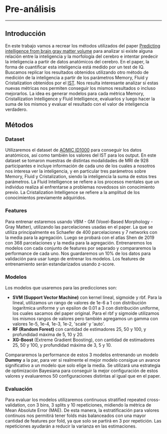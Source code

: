 # Pre-análisis
--------------

## Introducción
En este trabajo vamos a recrear los métodos utilizados del paper [Predicting intelligence from brain gray matter volume](https://link.springer.com/article/10.1007/s00429-020-02113-7) para analizar si existe alguna relación entre la inteligencia y la morfología del cerebro e intentar predecir la inteligencia a partir de datos anatómicos del cerebro. En el paper, la forma de cuantificar esta inteligencia está medido por un test de IQ. Buscamos replicar los resultados obtenidos utilizando otro método de medición de la inteligencia a partir de los parámetros Memory, Fluid y Cristalization obtenidos por el [IST](https://www.google.com/url?q=https://www.biorxiv.org/lookup/google-scholar?link_type%3Dgooglescholar%26gs_type%3Darticle%26q_txt%3DVorst%252C%2BH.%2B(2010).%2BIntelligentie%2BStructuur%2BTest%2B(IST).%2BAmsterdam%253A%2BHogrefe.%2BDutch%2Badaptation%2Bfrom%253A%2BLiepmann%252C%2BD.%252C%2BBeauducel%252C%2BA.%252C%2BBrocke%252C%2BB.%2B%2526%2BAmthauer%2BR.%2B(2001).%2BIntelligentz%2BStructur%2BTest.%2BG%25C3%25B6ttingen%253A%2BHogrefe&sa=D&source=docs&ust=1715614056546540&usg=AOvVaw21xhwT2YUAl0VP_jJ0Ogfs). Nos resulta interesante analizar si estas nuevas métricas nos permiten conseguir los mismos resultados o incluso mejorarlos. 
La idea es generar modelos para cada métrica Memory, Cristallization Intelligence y Fluid Intelligence, evaluarlos y luego hacer la suma de los mismos y evaluar el resultado con el valor de inteligencia verdadero.


## Métodos

### Dataset
Utilizaremos el dataset de [AOMIC ID1000](https://openneuro.org/datasets/ds003097/versions/1.2.1) para conseguir los datos anatómicos, así como también los valores del IST para los output. En este dataset se tomaron muestras de distintas modalidades de MRI de 928 participantes e incluye información de cada uno de los cuales a nosotros nos interesa ver la inteligencia, y en particular tres parámetros sobre Memory, Fluid y Cristalization, siendo la inteligencia la suma de estos tres parámetros. La Fluid Intelligence se refiere a los procesos mentales que un individuo realiza al enfrentarse a problemas novedosos sin conocimiento previo. La Cristalization Intelligence se refiere a la amplitud de los conocimientos previamente adquiridos.

### Features
Para entrenar estaremos usando VBM - GM (Voxel-Based Morphology - Gray Matter), utilizando las parcelaciones usadas en el paper. La que se utiliza principalmente es Schaefer de 400 parcelaciones y 7 networks con la media para la agregación. Luego se probará con el atlas Shen de 2019 con 368 parcelaciones y la media para la agregación. Entrenaremos los modelos con cada conjunto de features por separado y compararemos la performance de cada uno. Nos guardaremos un 10% de los datos para validación para usar luego de entrenar los modelos. Los features de entrenamiento serán estandarizados usando z-score. 

### Modelos
Los modelos que usaremos para las predicciones son:
- **SVM (Support Vector Machine)** con kernel lineal, sigmoide y rbf. Para la lineal, utilizamos un rango de valores de 1e-6 a 1 con distribución logarítmica uniforme y un epsilon de 0.01 a 3 con distribución uniforme, los cuales sacamos del paper original. Para el rbf y sigmoide utilizamos los mismos rangos de valores pero también agregamos un gamma con valores 1e-5, 1e-4, 1e-3, 1e-2, 'scale' y 'auto'.
- **RF (Random Forest)** con cantidad de estimadores 25, 50 y 100, y profundidad máxima de 5, 10 y 20. 
- **XG-Boost** (Extreme Gradient Boosting), con cantidad de estimadores 25, 50 y 100, y profundidad máxima de 3, 5 y 10. 

Compararemos la performance de estos 3 modelos entrenando un modelo **Dummy** a la par, para ver si realmente el mejor modelo consigue un avance significativo a un modelo que solo elige la media. Se utilizará una estrategia de optimización Bayesiana para conseguir la mejor configuración de estos valores y evaluaremos 50 configuraciones distintas al igual que en el paper.


### Evaluación
Para evaluar los modelos utilizaremos continuous stratified repeated cross-validation, con 3 bins, 3 splits y 10 repeticiones, midiendo la métrica de Mean Absolute Error (MAE). De esta manera, la estratificación para valores continuos nos permitirá tener folds más balanceados con una mayor cantidad de features por fold, ya que solo se partirá en 3 por repetición. Las repeticiones ayudarán a reducir la varianza en las estimaciones. 

